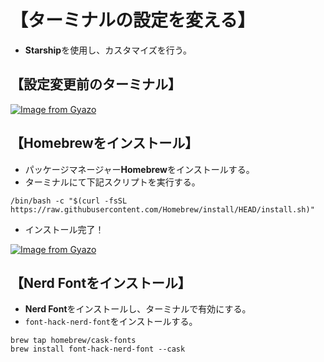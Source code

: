 # 【ターミナルの設定を変える】  
- **Starship**を使用し、カスタマイズを行う。  

## 【設定変更前のターミナル】  

[![Image from Gyazo](https://i.gyazo.com/9ce7791b1a8bccace07c62d4ca9ba38d.png)](https://gyazo.com/9ce7791b1a8bccace07c62d4ca9ba38d)

## 【Homebrewをインストール】  
- パッケージマネージャー**Homebrew**をインストールする。  
- ターミナルにて下記スクリプトを実行する。  

```
/bin/bash -c "$(curl -fsSL https://raw.githubusercontent.com/Homebrew/install/HEAD/install.sh)"
```

- インストール完了！  

[![Image from Gyazo](https://i.gyazo.com/702d2fc5e8b12ad3c8da0d5ef2fdace9.png)](https://gyazo.com/702d2fc5e8b12ad3c8da0d5ef2fdace9)

## 【Nerd Fontをインストール】  
- **Nerd Font**をインストールし、ターミナルで有効にする。  
- `font-hack-nerd-font`をインストールする。  

```
brew tap homebrew/cask-fonts
brew install font-hack-nerd-font --cask
```
